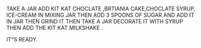 TAKE A JAR ADD KIT KAT CHOCLATE ,BRTIANIA CAKE,CHOCLATE SYRUP, ICE-CREAM IN MIXING JAR THEN ADD 3 SPOONS OF SUGAR AND ADD IT IN JAR THEN GRIND IT THEN TAKE A JAR DECORATE IT WITH SYRUP THEN ADD THE KIT KAT MILKSHAKE .

IT"S READY.